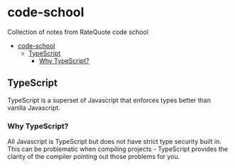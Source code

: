 # code-school

Collection of notes from RateQuote code school

- [code-school](#code-school)
  - [TypeScript](#typescript)
    - [Why TypeScript?](#why-typescript)

## TypeScript

TypeScript is a superset of Javascript that enforces types better than vanilla Javascript.

### Why TypeScript?

All Javascript is TypeScript but does not have strict type security built in. This can be problematic when compiling projects - TypeScript provides the clarity of the compiler pointing out those problems for you.
